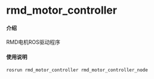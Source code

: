 # rmd_motor_controller

#### 介绍
RMD电机ROS驱动程序


#### 使用说明


```
rosrun rmd_motor_controller rmd_motor_controller_node
```


